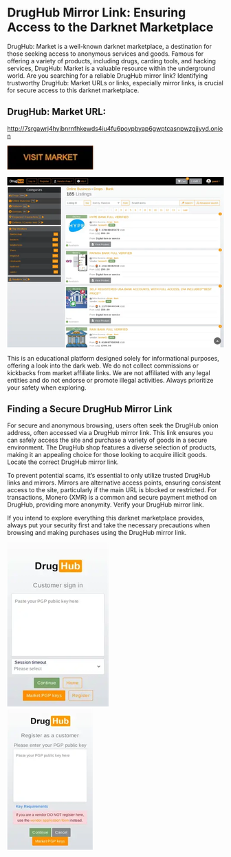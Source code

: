 # DrugHub Mirror Link: Ensuring Access to the Darknet Marketplace

DrugHub: Market is a well-known darknet marketplace, a destination for those seeking access to anonymous services and goods. Famous for offering a variety of products, including drugs, carding tools, and hacking services, DrugHub: Market is a valuable resource within the underground world. Are you searching for a reliable DrugHub mirror link? Identifying trustworthy DrugHub: Market URLs or links, especially mirror links, is crucial for secure access to this darknet marketplace.

## DrugHub: Market URL:

http://7srgawrj4hyjbnrnfhkewds4iu4fu6poypbyap6gwptcasnpwzgjjyyd.onion

[<img src="/icons/quarter.webp" width="200">](http://7srgawrj4hyjbnrnfhkewds4iu4fu6poypbyap6gwptcasnpwzgjjyyd.onion)


<a href="http://7srgawrj4hyjbnrnfhkewds4iu4fu6poypbyap6gwptcasnpwzgjjyyd.onion"><img src="/icons/array.webp" alt="image" style="max-width: 100%;"><a>

This is an educational platform designed solely for informational purposes, offering a look into the dark web. We do not collect commissions or kickbacks from market affiliate links. We are not affiliated with any legal entities and do not endorse or promote illegal activities. Always prioritize your safety when exploring.

## Finding a Secure DrugHub Mirror Link

For secure and anonymous browsing, users often seek the DrugHub onion address, often accessed via a DrugHub mirror link. This link ensures you can safely access the site and purchase a variety of goods in a secure environment. The DrugHub shop features a diverse selection of products, making it an appealing choice for those looking to acquire illicit goods. Locate the correct DrugHub mirror link.

To prevent potential scams, it’s essential to only utilize trusted DrugHub links and mirrors. Mirrors are alternative access points, ensuring consistent access to the site, particularly if the main URL is blocked or restricted. For transactions, Monero (XMR) is a common and secure payment method on DrugHub, providing more anonymity. Verify your DrugHub mirror link.

If you intend to explore everything this darknet marketplace provides, always put your security first and take the necessary precautions when browsing and making purchases using the DrugHub mirror link.


<a href="http://7srgawrj4hyjbnrnfhkewds4iu4fu6poypbyap6gwptcasnpwzgjjyyd.onion"><img src="/icons/message.webp" alt="image" style="max-width: 100%;"><a>  
<a href="http://7srgawrj4hyjbnrnfhkewds4iu4fu6poypbyap6gwptcasnpwzgjjyyd.onion"><img src="/icons/live.webp" alt="image" style="max-width: 100%;"><a>